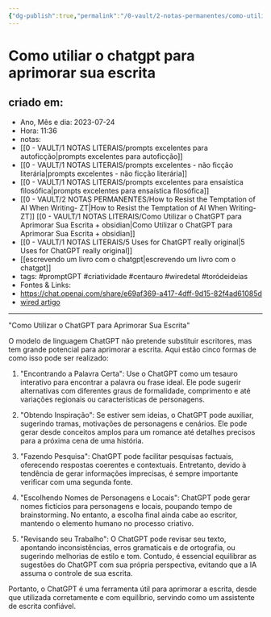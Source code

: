 ```yaml
---
{"dg-publish":true,"permalink":"/0-vault/2-notas-permanentes/como-utiliar-o-chatgpt-para-aprimorar-sua-escrita/","tags":["permanente","promptGPT","criatividade","centauro","wiredetal","toródeideias"],"dgHomeLink":true,"dgShowLocalGraph":true,"dgShowFileTree":true,"dgEnableSearch":true}
---
```


# Como utiliar o chatgpt para aprimorar sua escrita

## criado em: 
-  Ano, Mês e dia: 2023-07-24
- Hora: 11:36
- notas: 
 - [[0 - VAULT/1 NOTAS LITERAIS/prompts excelentes para  autoficção\|prompts excelentes para  autoficção]]
 - [[0 - VAULT/1 NOTAS LITERAIS/prompts excelentes - não ficção literária\|prompts excelentes - não ficção literária]]
 - [[0 - VAULT/1 NOTAS LITERAIS/prompts excelentes para ensaística filosófica\|prompts excelentes para ensaística filosófica]]
 - [[0 - VAULT/2 NOTAS PERMANENTES/How to Resist the Temptation of AI When Writing- ZT\|How to Resist the Temptation of AI When Writing- ZT]]
  [[0 - VAULT/1 NOTAS LITERAIS/Como Utilizar o ChatGPT para Aprimorar Sua Escrita + obsidian\|Como Utilizar o ChatGPT para Aprimorar Sua Escrita + obsidian]]
- [[0 - VAULT/1 NOTAS LITERAIS/5 Uses for ChatGPT really original\|5 Uses for ChatGPT really original]]
- [[escrevendo um livro com o chatgpt\|escrevendo um livro com o chatgpt]]
- tags: #promptGPT #criatividade #centauro #wiredetal #toródeideias 
- Fontes & Links:
- https://chat.openai.com/share/e69af369-a417-4dff-9d15-82f4ad61085d
- [wired artigo](https://www.wired.com/story/chatgpt-writing-tips/#intcid=_wired-verso-hp-trending_d2cd8d61-522e-41e9-9984-03bd40d6f1d6_popular4-1)
---
"Como Utilizar o ChatGPT para Aprimorar Sua Escrita"

O modelo de linguagem ChatGPT não pretende substituir escritores, mas tem grande potencial para aprimorar a escrita. Aqui estão cinco formas de como isso pode ser realizado:

1. "Encontrando a Palavra Certa": Use o ChatGPT como um tesauro interativo para encontrar a palavra ou frase ideal. Ele pode sugerir alternativas com diferentes graus de formalidade, comprimento e até variações regionais ou características de personagens.

2. "Obtendo Inspiração": Se estiver sem ideias, o ChatGPT pode auxiliar, sugerindo tramas, motivações de personagens e cenários. Ele pode gerar desde conceitos amplos para um romance até detalhes precisos para a próxima cena de uma história.

3. "Fazendo Pesquisa": ChatGPT pode facilitar pesquisas factuais, oferecendo respostas coerentes e contextuais. Entretanto, devido à tendência de gerar informações imprecisas, é sempre importante verificar com uma segunda fonte.

4. "Escolhendo Nomes de Personagens e Locais": ChatGPT pode gerar nomes fictícios para personagens e locais, poupando tempo de brainstorming. No entanto, a escolha final ainda cabe ao escritor, mantendo o elemento humano no processo criativo.

5. "Revisando seu Trabalho": O ChatGPT pode revisar seu texto, apontando inconsistências, erros gramaticais e de ortografia, ou sugerindo melhorias de estilo e tom. Contudo, é essencial equilibrar as sugestões do ChatGPT com sua própria perspectiva, evitando que a IA assuma o controle de sua escrita.

Portanto, o ChatGPT é uma ferramenta útil para aprimorar a escrita, desde que utilizada corretamente e com equilíbrio, servindo como um assistente de escrita confiável.